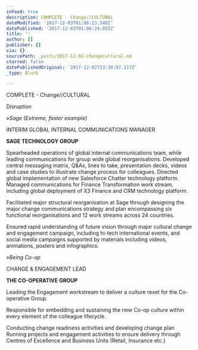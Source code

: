 ```yaml
---
inFeed: true
description: COMPLETE - Change//CULTURAL
dateModified: '2017-12-03T01:06:23.540Z'
datePublished: '2017-12-03T01:06:24.055Z'
title: ''
author: []
publisher: {}
via: {}
sourcePath: _posts/2017-12-02-changecultural.md
starred: false
datePublishedOriginal: '2017-12-02T23:10:07.117Z'
_type: Blurb

---
```

COMPLETE - Change//CULTURAL

Disruption

_»Sage (Extreme, faster example)_

INTERIM GLOBAL INTERNAL COMMUNICATIONS MANAGER

**SAGE TECHNOLOGY GROUP**

Spearheaded operations of global internal communications team, while leading communications for group wide global reorganisations. Developed central messaging matrix, Q&As, lines to take, presentation decks, videos and case studies to illustrate change process for colleagues. Directed global implementation of new Salesforce Chatter technology platform. Managed communications for Finance Transformation work stream, including global deployment of X3 Finance and CRM technology platform.

Facilitated major structural reorganisation at Sage through designing the major change communications strategy and plan encompassing six functional reorganisations and 12 work streams across 24 countries.

Ensured rapid understanding of future vision through major cultural change and engagement campaign, including hi-tech international events, and social media campaigns supported by materials including videos, animations, posters and infographics.

_»Being Co-op_

CHANGE & ENGAGEMENT LEAD

**THE CO-OPERATIVE GROUP**

Leading the Engagement workstream to deliver a culture reset for the Co-operative Group.

Responsible for embedding and sustaining the new Co-op culture within every element of the colleague lifecycle.

Conducting change readiness activities and developing change plan Running projects and engagement activities to ensure delivery through Centres of Excellence and Business Units (Retail, Insurance etc.)